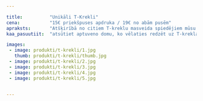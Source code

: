 ```yaml
---

title:          "Unikāli T-Krekli"
cena:           "15€ priekšpuses apdruka / 19€ no abām pusēm"
apraksts:       "Atšķirībā no citiem T-kreklu masveida spiedējiem mūsu dizaineris uztaisīs dizainu tieši Jums pēc Jūsu vēlmēm. Dzimšanas dienas ballīte? Vajag vienādus T-kreklus - sanāks lētāk."
kaa_pasuutiit:  "atsūtiet aptuveno domu, ko vēlaties redzēt uz T-krekla. Pārējo izdarīs mūsu dizaineri"

images:
 - image: produkti/t-krekli/1.jpg
   thumb: produkti/t-krekli/thumb.jpg
 - image: produkti/t-krekli/2.jpg
 - image: produkti/t-krekli/3.jpg
 - image: produkti/t-krekli/4.jpg
 - image: produkti/t-krekli/5.jpg


---
```

